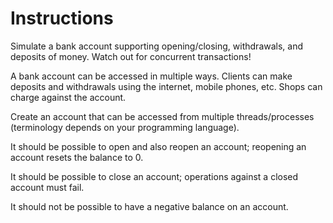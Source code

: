 # Instructions

Simulate a bank account supporting opening/closing, withdrawals, and deposits
of money. Watch out for concurrent transactions!

A bank account can be accessed in multiple ways. Clients can make
deposits and withdrawals using the internet, mobile phones, etc. Shops
can charge against the account.

Create an account that can be accessed from multiple threads/processes
(terminology depends on your programming language).

It should be possible to open and also reopen an account; reopening an account 
resets the balance to 0.

It should be possible to close an account; operations against a closed
account must fail.

It should not be possible to have a negative balance on an account.